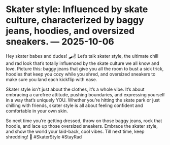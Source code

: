 # Skater style: Influenced by skate culture, characterized by baggy jeans, hoodies, and oversized sneakers. — 2025-10-06

Hey skater babes and dudes! 🛹✌️ Let’s talk skater style, the ultimate chill and rad look that’s totally influenced by the skate culture we all know and love. Picture this: baggy jeans that give you all the room to bust a sick trick, hoodies that keep you cozy while you shred, and oversized sneakers to make sure you land each kickflip with ease.

Skater style isn’t just about the clothes, it’s a whole vibe. It’s about embracing a carefree attitude, pushing boundaries, and expressing yourself in a way that’s uniquely YOU. Whether you’re hitting the skate park or just chilling with friends, skater style is all about feeling confident and comfortable in your own skin.

So next time you’re getting dressed, throw on those baggy jeans, rock that hoodie, and lace up those oversized sneakers. Embrace the skater style, and show the world your laid-back, cool vibes. Till next time, keep shredding! 🤙 #SkaterStyle #StayRad